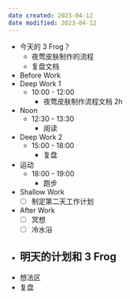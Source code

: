 ```yaml
---
date created: 2023-04-12 
date modified: 2023-04-12
---
```

- 今天的 3 Frog？
	- 夜莺皮肤制作的流程
	- 复盘文档
- Before Work
- Deep Work 1
	- 10:00 - 12:00
		- 夜莺皮肤制作流程文档 2h
- Noon
	- 12:30 - 13:30
		- 阅读
- Deep Work 2
	- 15:00 - 18:00
		- 复盘
- 运动
	- 18:00 - 19:00
		- 跑步
- Shallow Work
	- [ ] 制定第二天工作计划
- After Work
	- [ ] 冥想
	- [ ] 冷水浴
- 明天的计划和 3 Frog
	- 
- 想法区
- 复盘
